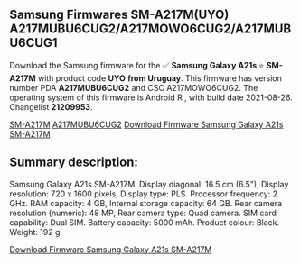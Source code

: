 <h2>Samsung Firmwares SM-A217M(UYO) A217MUBU6CUG2/A217MOWO6CUG2/A217MUBU6CUG1</h2>
Download the Samsung firmware for the ✅ <strong>Samsung Galaxy A21s </strong> ⭐ <strong>SM-A217M</strong> with product code <strong>UYO</strong> <strong> from Uruguay</strong>. This firmware has version number PDA <strong>A217MUBU6CUG2</strong> and CSC A217MOWO6CUG2. The operating system of this firmware is Android R , with build date 2021-08-26. Changelist <strong>21209953</strong>.


[SM-A217M](https://samfirm.shop/samsung/model/SM-A217M)
[A217MUBU6CUG2](https://samfirm.shop/samsung/pda/A217MUBU6CUG2)
[Download Firmware Samsung Galaxy A21s SM-A217M](https://samfirm.shop/samsung/firmware/451705)
<h2>Summary description:</h2>
<p>Samsung Galaxy A21s SM-A217M. Display diagonal: 16.5 cm (6.5"), Display resolution: 720 x 1600 pixels, Display type: PLS. Processor frequency: 2 GHz. RAM capacity: 4 GB, Internal storage capacity: 64 GB. Rear camera resolution (numeric): 48 MP, Rear camera type: Quad camera. SIM card capability: Dual SIM. Battery capacity: 5000 mAh. Product colour: Black. Weight: 192 g</p>


[Download Firmware Samsung Galaxy A21s SM-A217M](https://samfirm.shop/samsung/firmware/451705)
